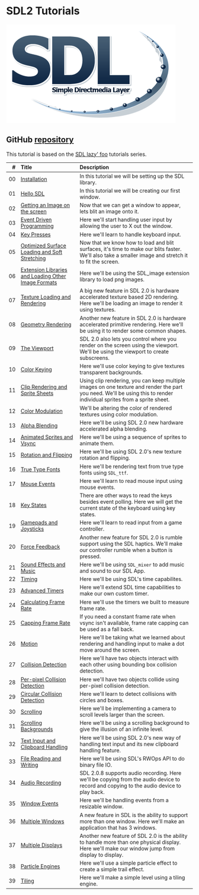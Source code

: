 # SDL2 Tutorials

![SDL Logo](./md/preview.png)
## GitHub [repository](https://github.com/jmparis/SDL2-lazy-foo)

This tutorial is based on the [SDL lazy' foo](https://lazyfoo.net/tutorials/SDL/index.php) tutorials series.


|  # | Title | Description |
|---:|:------|:------------|
| 00 | [Installation](./lesson-00/README.md) | In this tutorial we will be setting up the SDL library. |
| 01 | [Hello SDL](./lesson-01/README.md)    | In this tutorial we will be creating our first window. |
| 02 | [Getting an Image on the screen](./lesson-02/README.md)    | Now that we can get a window to appear, lets blit an image onto it. |
| 03 | [Event Driven Programming](./lesson-03/README.md)    | Here we'll start handling user input by allowing the user to X out the window.	 |
| 04 | [Key Presses](./lesson-04/README.md)    | Here we'll learn to handle keyboard input. |
| 05 | [Optimized Surface Loading and Soft Stretching](./lesson-05/README.md)    | Now that we know how to load and blit surfaces, it's time to make our blits faster. We'll also take a smaller image and stretch it to fit the screen. |
| 06 | [Extension Libraries and Loading Other Image Formats](./lesson-06/README.md) | Here we'll be using the SDL_image extension library to load png images. |
| 07 | [Texture Loading and Rendering](./lesson-07/README.md) | A big new feature in SDL 2.0 is hardware accelerated texture based 2D rendering. Here we'll be loading an image to render it using textures. |
| 08 | [Geometry Rendering](./lesson-08/README.md) | Another new feature in SDL 2.0 is hardware accelerated primitive rendering. Here we'll be using it to render some common shapes. |
| 09 | [The Viewport](./lesson-09/README.md) | SDL 2.0 also lets you control where you render on the screen using the viewport. We'll be using the viewport to create subscreens. |
| 10 | [Color Keying](./lesson-10/README.md) | Here we'll use color keying to give textures transparent backgrounds. |
| 11 | [Clip Rendering and Sprite Sheets](./lesson-11/README.md)    | Using clip rendering, you can keep multiple images on one texture and render the part you need. We'll be using this to render individual sprites from a sprite sheet. |
| 12 | [Color Modulation](./lesson-12/README.md)          | We'll be altering the color of rendered textures using color modulation. |
| 13 | [Alpha Blending](./lesson-13/README.md)            | Here we'll be using SDL 2.0 new hardware accelerated alpha blending. |
| 14 | [Animated Sprites and Vsync](./lesson-14/README.md)| Here we'll be using a sequence of sprites to animate them. |
| 15 | [Rotation and Flipping](./lesson-15/README.md)     | Here we'll be using SDL 2.0's new texture rotation and flipping. |
| 16 | [True Type Fonts](./lesson-16/README.md)           | Here we'll be rendering text from true type fonts using `SDL_ttf`. |
| 17 | [Mouse Events](./lesson-17/README.md)              | Here we'll learn to read mouse input using mouse events. |
| 18 | [Key States](./lesson-18/README.md)                | There are other ways to read the keys besides event polling. Here we will get the current state of the keyboard using key states. |
| 19 | [Gamepads and Joysticks](./lesson-19/README.md)    | Here we'll learn to read input from a game controller. |
| 20 | [Force Feedback](./lesson-20/README.md)            | Another new feature for SDL 2.0 is rumble support using the SDL haptics. We'll make our controller rumble when a button is pressed. |
| 21 | [Sound Effects and Music](./lesson-21/README.md)   | Here we'll be using `SDL_mixer` to add music and sound to our SDL App. |
| 22 | [Timing](./lesson-22/README.md)                    | Here we'll be using SDL's time capabilites. |
| 23 | [Advanced Timers](./lesson-23/README.md)           | Here we'll extend SDL time capabilities to make our own custom timer. |
| 24 | [Calculating Frame Rate](./lesson-24/README.md)    | Here we'll use the timers we built to measure frame rate. |
| 25 | [Capping Frame Rate](./lesson-25/README.md)        | If you need a constant frame rate when vsync isn't available, frame rate capping can be used as a fall back. |
| 26 | [Motion](./lesson-26/README.md)                    | Here we'll be taking what we learned about rendering and handling input to make a dot move around the screen. |
| 27 | [Collision Detection](./lesson-27/README.md)       | Here we'll have two objects interact with each other using bounding box collision detection. |
| 28 | [Per-pixel Collision Detection](./lesson-28/README.md) | Here we'll have two objects collide using per-pixel collision detection. |
| 29 | [Circular Collision Detection](./lesson-29/README.md) | Here we'll learn to detect collisions with circles and boxes. |
| 30 | [Scrolling](./lesson-30/README.md) | Here we'll be implementing a camera to scroll levels larger than the screen. |
| 31 | [Scrolling Backgrounds](./lesson-31/README.md)     | Here we'll be using a scrolling background to give the illusion of an infinite level. |
| 32 | [Text Input and Clipboard Handling](./lesson-32/README.md)     | Here we'll be using SDL 2.0's new way of handling text input and its new clipboard handling feature. |
| 33 | [File Reading and Writing](./lesson-33/README.md)  | Here we'll be using SDL's RWOps API to do binary file IO. |
| 34 | [Audio Recording](./lesson-34/README.md)           | SDL 2.0.8 supports audio recording. Here we'll be copying from the audio device to record and copying to the audio device to play back. |
| 35 | [Window Events](./lesson-35/README.md)             | Here we'll be handling events from a resizable window. |
| 36 | [Multiple Windows](./lesson-36/README.md)          | A new feature in SDL is the ability to support more than one window. Here we'll make an application that has 3 windows. |
| 37 | [Multiple Displays](./lesson-37/README.md)         | Another new feature of SDL 2.0 is the ability to handle more than one physical display. Here we'll make our window jump from display to display. |
| 38 | [Particle Engines](./lesson-38/README.md)          | Here we'll use a simple particle effect to create a simple trail effect. |
| 39 | [Tiling](./lesson-39/README.md)                    | Here we'll make a simple level using a tiling engine.  |
